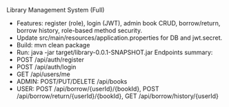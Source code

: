 
Library Management System (Full)
- Features: register (role), login (JWT), admin book CRUD, borrow/return, borrow history, role-based method security.
- Update src/main/resources/application.properties for DB and jwt.secret.
- Build: mvn clean package
- Run: java -jar target/library-0.0.1-SNAPSHOT.jar
Endpoints summary:
- POST /api/auth/register
- POST /api/auth/login
- GET /api/users/me
- ADMIN: POST/PUT/DELETE /api/books
- USER: POST /api/borrow/{userId}/{bookId}, POST /api/borrow/return/{userId}/{bookId}, GET /api/borrow/history/{userId}
